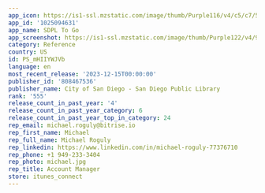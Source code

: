 ```yaml
---
app_icon: https://is1-ssl.mzstatic.com/image/thumb/Purple116/v4/c5/c7/5e/c5c75eb8-1e4e-6616-fe7e-6e5d3a994737/AppIcon-1x_U007emarketing-0-8-0-85-220.png/1024x1024bb.png
app_id: '1025094631'
app_name: SDPL To Go
app_screenshot: https://is1-ssl.mzstatic.com/image/thumb/Purple122/v4/9e/9c/2b/9e9c2b30-1707-9b04-431a-d5081e79452d/347d7d10-aaa2-4cb9-be5b-7438199af830_Simulator_Screen_Shot_-_iPhone_Xs_Max__U0028Apps_screenshots_U0029_-_2021-08-11_at_20.58.52.png/1242x2688bb.png
category: Reference
country: US
id: PS_mHIIYWJVb
language: en
most_recent_release: '2023-12-15T00:00:00'
publisher_id: '808467536'
publisher_name: City of San Diego - San Diego Public Library
rank: '555'
release_count_in_past_year: '4'
release_count_in_past_year_category: 6
release_count_in_past_year_top_in_category: 24
rep_email: michael.roguly@bitrise.io
rep_first_name: Michael
rep_full_name: Michael Roguly
rep_linkedin: https://www.linkedin.com/in/michael-roguly-77376710
rep_phone: +1 949-233-3404
rep_photo: michael.jpg
rep_title: Account Manager
store: itunes_connect
---
```


